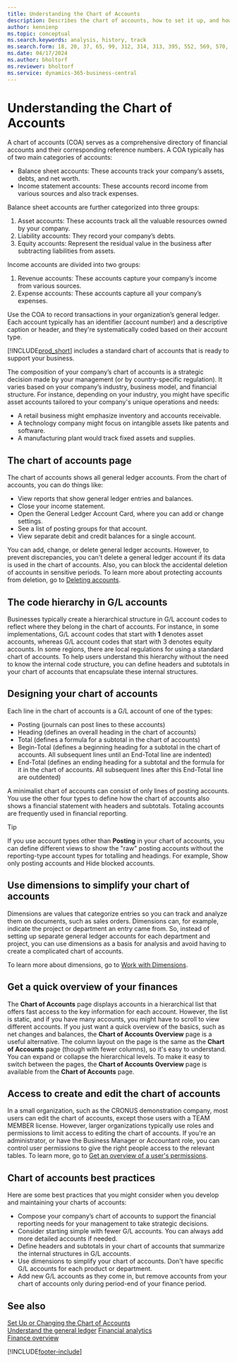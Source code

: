 ```yaml
---
title: Understanding the Chart of Accounts
description: Describes the chart of accounts, how to set it up, and how to use it.
author: kennienp
ms.topic: conceptual
ms.search.keywords: analysis, history, track
ms.search.form: 18, 20, 37, 65, 99, 312, 314, 313, 395, 552, 569, 570, 634, 790, 791, 1158
ms.date: 04/17/2024
ms.author: bholtorf
ms.reviewer: bholtorf
ms.service: dynamics-365-business-central
---
```


# Understanding the Chart of Accounts

A chart of accounts (COA) serves as a comprehensive directory of financial accounts and their corresponding reference numbers. A COA typically has of two main categories of accounts:

- Balance sheet accounts: These accounts track your company’s assets, debts, and net worth.
- Income statement accounts: These accounts record income from various sources and also track expenses.

Balance sheet accounts are further categorized into three groups:

1. Asset accounts: These accounts track all the valuable resources owned by your company.
1. Liability accounts: They record your company’s debts.
1. Equity accounts: Represent the residual value in the business after subtracting liabilities from assets.

Income accounts are divided into two groups:

1. Revenue accounts: These accounts capture your company’s income from various sources.
1. Expense accounts: These accounts capture all your company’s expenses.

Use the COA to record transactions in your organization’s general ledger. Each account typically has an identifier (account number) and a descriptive caption or header, and they're systematically coded based on their account type.

[!INCLUDE[prod_short](includes/prod_short.md)] includes a standard chart of accounts that is ready to support your business.

The composition of your company’s chart of accounts is a strategic decision made by your management (or by country-specific regulation). It varies based on your company’s industry, business model, and financial structure. For instance, depending on your industry, you might have specific asset accounts tailored to your company's unique operations and needs:

* A retail business might emphasize inventory and accounts receivable.
* A technology company might focus on intangible assets like patents and software.
* A manufacturing plant would track fixed assets and supplies.

## The chart of accounts page

The chart of accounts shows all general ledger accounts. From the chart of accounts, you can do things like:  

* View reports that show general ledger entries and balances.  
* Close your income statement.  
* Open the General Ledger Account Card, where you can add or change settings.  
* See a list of posting groups for that account.
* View separate debit and credit balances for a single account.

You can add, change, or delete general ledger accounts. However, to prevent discrepancies, you can't delete a general ledger account if its data is used in the chart of accounts. Also, you can block the accidental deletion of accounts in sensitive periods. To learn more about protecting accounts from deletion, go to [Deleting accounts](finance-setup-chart-accounts.md#delete-accounts).  

## The code hierarchy in G/L accounts

Businesses typically create a hierarchical structure in G/L account codes to reflect where they belong in the chart of accounts. For instance, in some implementations, G/L account codes that start with **1** denotes asset accounts, whereas G/L account codes that start with 3 denotes equity accounts. In some regions, there are local regulations for using a standard chart of accounts. To help users understand this hierarchy without the need to know the internal code structure, you can define headers and subtotals in your chart of accounts that encapsulate these internal structures.

## Designing your chart of accounts

Each line in the chart of accounts is a G/L account of one of the types:

* Posting (journals can post lines to these accounts)
* Heading (defines an overall heading in the chart of accounts)
* Total (defines a formula for a subtotal in the chart of accounts)
* Begin-Total (defines a beginning heading for a subtotal in the chart of accounts. All subsequent lines until an End-Total line are indented)
* End-Total (defines an ending heading for a subtotal and the formula for it in the chart of accounts. All subsequent lines after this End-Total line are outdented)

A minimalist chart of accounts can consist of only lines of posting accounts. You use the other four types to define how the chart of accounts also shows a financial statement with headers and subtotals. Totaling accounts are frequently used in financial reporting.

> [!TIP]
> If you use account types other than **Posting** in your chart of accounts, you can define different views to show the "raw" posting accounts without the reporting-type account types for totalling and headings. For example, Show only posting accounts and Hide blocked accounts.

## Use dimensions to simplify your chart of accounts

Dimensions are values that categorize entries so you can track and analyze them on documents, such as sales orders. Dimensions can, for example, indicate the project or department an entry came from. So, instead of setting up separate general ledger accounts for each department and project, you can use dimensions as a basis for analysis and avoid having to create a complicated chart of accounts.

To learn more about dimensions, go to [Work with Dimensions](business-central/finance-dimensions.md).

## Get a quick overview of your finances

The **Chart of Accounts** page displays accounts in a hierarchical list that offers fast access to the key information for each account. However, the list is static, and if you have many accounts, you might have to scroll to view different accounts. If you just want a quick overview of the basics, such as net changes and balances, the **Chart of Accounts Overview** page is a useful alternative. The column layout on the page is the same as the **Chart of Accounts** page (though with fewer columns), so it's easy to understand. You can expand or collapse the hierarchical levels. To make it easy to switch between the pages, the **Chart of Accounts Overview** page is available from the **Chart of Accounts** page.

## Access to create and edit the chart of accounts

In a small organization, such as the CRONUS demonstration company, most users can edit the chart of accounts, except those users with a TEAM MEMBER license. However, larger organizations typically use roles and permissions to limit access to editing the chart of accounts. If you're an administrator, or have the Business Manager or Accountant role, you can control user permissions to give the right people access to the relevant tables. To learn more, go to [Get an overview of a user's permissions](ui-define-granular-permissions.md#get-an-overview-of-a-users-permissions).  


<!-- ## Standard chart of accounts in different regions
Uncomment when we have more examples added to our localization documentation

Some regions have defined standards for the chart of accounts structure you should use in your company. 

Here are some examples of such standards that have been implemented in localized versions of [!INCLUDE[prod_short](includes/prod_short.md)]:

* [Standard chart of accounts in Denmark](localfunctionality/denmark/how-to-set-up-standard-coa.md)
-->

## Chart of accounts best practices

Here are some best practices that you might consider when you develop and maintaining your charts of accounts:

* Compose your company’s chart of accounts to support the financial reporting needs for your management to take strategic decisions.
* Consider starting simple with fewer G/L accounts. You can always add more detailed accounts if needed.
* Define headers and subtotals in your chart of accounts that summarize the internal structures in G/L accounts.
* Use dimensions to simplify your chart of accounts. Don't have specific G/L accounts for each product or department.
* Add new G/L accounts as they come in, but remove accounts from your chart of accounts only during period-end of your finance period.

## See also

[Set Up or Changing the Chart of Accounts](finance-setup-chart-accounts.md)  
[Understand the general ledger](finance-general-ledger.md)
[Financial analytics](bi.md)  
[Finance overview](finance.md)  

[!INCLUDE[footer-include](includes/footer-banner.md)]

